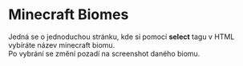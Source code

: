# Minecraft Biomes
Jedná se o jednoduchou stránku, kde si pomocí **select** tagu v HTML vybíráte název minecraft biomu. <br/>
Po vybrání se změní pozadí na screenshot daného biomu.